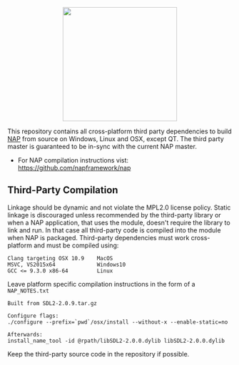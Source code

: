 <p align="center">
  <img width=256 height=256 src="https://www.napframework.com/png/nap_logo_small.png">
</p>

This repository contains all cross-platform third party dependencies to build [NAP](https://github.com/napframework/nap) from source on Windows, Linux and OSX, except QT. The third party master is guaranteed to be in-sync with the current NAP master.

- For NAP compilation instructions vist: https://github.com/napframework/nap

## Third-Party Compilation

Linkage should be dynamic and not violate the MPL2.0 license policy. Static linkage is discouraged unless recommended by the third-party library or when a NAP application, that uses the module, doesn't require the library to link and run. In that case all third-party code is compiled into the module when NAP is packaged. Third-party dependencies must work cross-platform and must be compiled using:
```
Clang targeting OSX 10.9	MacOS		
MSVC, VS2015x64				Windows10
GCC <= 9.3.0 x86-64			Linux		
```

Leave platform specific compilation instructions in the form of a `NAP_NOTES.txt`
```
Built from SDL2-2.0.9.tar.gz

Configure flags:
./configure --prefix=`pwd`/osx/install --without-x --enable-static=no

Afterwards:
install_name_tool -id @rpath/libSDL2-2.0.0.dylib libSDL2-2.0.0.dylib
```

Keep the third-party source code in the repository if possible.

